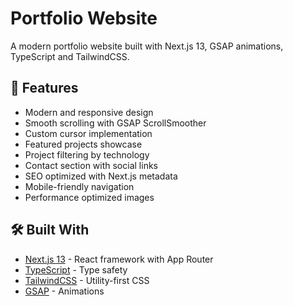 # Portfolio Website

A modern portfolio website built with Next.js 13, GSAP animations, TypeScript and TailwindCSS.

## 🚀 Features

- Modern and responsive design
- Smooth scrolling with GSAP ScrollSmoother
- Custom cursor implementation
- Featured projects showcase
- Project filtering by technology
- Contact section with social links
- SEO optimized with Next.js metadata
- Mobile-friendly navigation
- Performance optimized images

## 🛠️ Built With

- [Next.js 13](https://nextjs.org/) - React framework with App Router
- [TypeScript](https://www.typescriptlang.org/) - Type safety
- [TailwindCSS](https://tailwindcss.com/) - Utility-first CSS
- [GSAP](https://greensock.com/gsap/) - Animations
